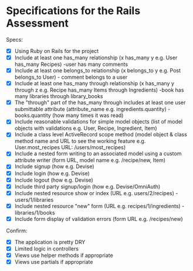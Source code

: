 # Specifications for the Rails Assessment

Specs:
- [x] Using Ruby on Rails for the project
- [x] Include at least one has_many relationship (x has_many y e.g. User has_many Recipes)  -user has many comments
- [x] Include at least one belongs_to relationship (x belongs_to y e.g. Post belongs_to User)  - comment belongs to a user
- [x] Include at least one has_many through relationship (x has_many y through z e.g. Recipe has_many Items through Ingredients)  -book has many libraries through library_books
- [x] The "through" part of the has_many through includes at least one user submittable attribute (attribute_name e.g. ingredients.quantity) -books.quantity (how many times it was read)
- [x] Include reasonable validations for simple model objects (list of model objects with validations e.g. User, Recipe, Ingredient, Item)
- [x] Include a class level ActiveRecord scope method (model object & class method name and URL to see the working feature e.g. User.most_recipes URL: /users/most_recipes)
- [x] Include a nested form writing to an associated model using a custom attribute writer (form URL, model name e.g. /recipe/new, Item)
- [x] Include signup (how e.g. Devise)
- [x] Include login (how e.g. Devise)
- [x] Include logout (how e.g. Devise)
- [x] Include third party signup/login (how e.g. Devise/OmniAuth)
- [x] Include nested resource show or index (URL e.g. users/2/recipes)  -users/1/libraries
- [x] Include nested resource "new" form (URL e.g. recipes/1/ingredients)  -libraries/1/books
- [x] Include form display of validation errors (form URL e.g. /recipes/new)

Confirm:
- [x] The application is pretty DRY
- [x] Limited logic in controllers
- [x] Views use helper methods if appropriate
- [x] Views use partials if appropriate
